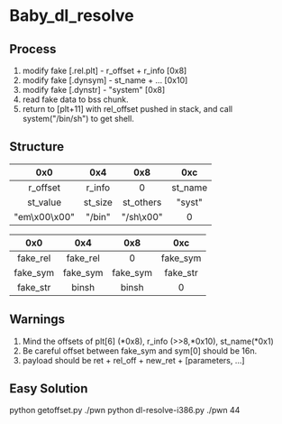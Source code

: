 # Baby_dl_resolve
## Process
1. modify fake [.rel.plt] - r_offset + r_info       [0x8]
2. modify fake [.dynsym] - st_name + ...            [0x10]
3. modify fake [.dynstr] - "system"                 [0x8]
4. read fake data to bss chunk.
5. return to [plt+11] with rel_offset pushed in stack, and call system("/bin/sh") to get shell.

## Structure
|0x0|0x4|0x8|0xc|
|:-:|:-:|:-:|:-:|
|r_offset|r_info|0|st_name|
|st_value|st_size|st_others|"syst"|
|"em\x00\x00"|"/bin"|"/sh\x00"|0|

|0x0|0x4|0x8|0xc|
|:-:|:-:|:-:|:-:|
|fake_rel|fake_rel|0|fake_sym|
|fake_sym|fake_sym|fake_sym|fake_str|
|fake_str|binsh|binsh|0|

## Warnings
1. Mind the offsets of plt[6] (*0x8), r_info (>>8,\*0x10), st_name(\*0x1)
2. Be careful offset between fake_sym and sym[0] should be 16n.
3. payload should be ret + rel_off + new_ret + [parameters, ...]

## Easy Solution
python getoffset.py ./pwn
python dl-resolve-i386.py ./pwn 44

